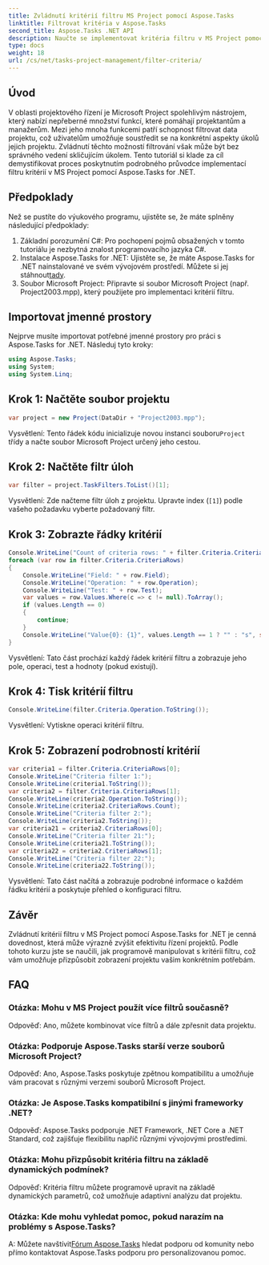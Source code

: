 ```yaml
---
title: Zvládnutí kritérií filtru MS Project pomocí Aspose.Tasks
linktitle: Filtrovat kritéria v Aspose.Tasks
second_title: Aspose.Tasks .NET API
description: Naučte se implementovat kritéria filtru v MS Project pomocí Aspose.Tasks pro .NET. Zvyšte efektivitu projektového řízení pomocí cílené analýzy dat.
type: docs
weight: 18
url: /cs/net/tasks-project-management/filter-criteria/
---
```

## Úvod
V oblasti projektového řízení je Microsoft Project spolehlivým nástrojem, který nabízí nepřeberné množství funkcí, které pomáhají projektantům a manažerům. Mezi jeho mnoha funkcemi patří schopnost filtrovat data projektu, což uživatelům umožňuje soustředit se na konkrétní aspekty úkolů jejich projektu. Zvládnutí těchto možností filtrování však může být bez správného vedení skličujícím úkolem. Tento tutoriál si klade za cíl demystifikovat proces poskytnutím podrobného průvodce implementací filtru kritérií v MS Project pomocí Aspose.Tasks for .NET.
## Předpoklady
Než se pustíte do výukového programu, ujistěte se, že máte splněny následující předpoklady:
1. Základní porozumění C#: Pro pochopení pojmů obsažených v tomto tutoriálu je nezbytná znalost programovacího jazyka C#.
2.  Instalace Aspose.Tasks for .NET: Ujistěte se, že máte Aspose.Tasks for .NET nainstalované ve svém vývojovém prostředí. Můžete si jej stáhnout[tady](https://releases.aspose.com/tasks/net/).
3. Soubor Microsoft Project: Připravte si soubor Microsoft Project (např. Project2003.mpp), který použijete pro implementaci kritérií filtru.

## Importovat jmenné prostory
Nejprve musíte importovat potřebné jmenné prostory pro práci s Aspose.Tasks for .NET. Následuj tyto kroky:

```csharp
using Aspose.Tasks;
using System;
using System.Linq;

```

## Krok 1: Načtěte soubor projektu
```csharp
var project = new Project(DataDir + "Project2003.mpp");
```
 Vysvětlení: Tento řádek kódu inicializuje novou instanci souboru`Project` třídy a načte soubor Microsoft Project určený jeho cestou.
## Krok 2: Načtěte filtr úloh
```csharp
var filter = project.TaskFilters.ToList()[1];
```
Vysvětlení: Zde načteme filtr úloh z projektu. Upravte index (`[1]`) podle vašeho požadavku vyberte požadovaný filtr.
## Krok 3: Zobrazte řádky kritérií
```csharp
Console.WriteLine("Count of criteria rows: " + filter.Criteria.CriteriaRows.Count);
foreach (var row in filter.Criteria.CriteriaRows)
{
    Console.WriteLine("Field: " + row.Field);
    Console.WriteLine("Operation: " + row.Operation);
    Console.WriteLine("Test: " + row.Test);
    var values = row.Values.Where(c => c != null).ToArray();
    if (values.Length == 0)
    {
        continue;
    }
    Console.WriteLine("Value{0}: {1}", values.Length == 1 ? "" : "s", string.Join(", ", values));
}
```
Vysvětlení: Tato část prochází každý řádek kritérií filtru a zobrazuje jeho pole, operaci, test a hodnoty (pokud existují).
## Krok 4: Tisk kritérií filtru
```csharp
Console.WriteLine(filter.Criteria.Operation.ToString());
```
Vysvětlení: Vytiskne operaci kritérií filtru.
## Krok 5: Zobrazení podrobností kritérií
```csharp
var criteria1 = filter.Criteria.CriteriaRows[0];
Console.WriteLine("Criteria filter 1:");
Console.WriteLine(criteria1.ToString());
var criteria2 = filter.Criteria.CriteriaRows[1];
Console.WriteLine(criteria2.Operation.ToString());
Console.WriteLine(criteria2.CriteriaRows.Count);
Console.WriteLine("Criteria filter 2:");
Console.WriteLine(criteria2.ToString());
var criteria21 = criteria2.CriteriaRows[0];
Console.WriteLine("Criteria filter 21:");
Console.WriteLine(criteria21.ToString());
var criteria22 = criteria2.CriteriaRows[1];
Console.WriteLine("Criteria filter 22:");
Console.WriteLine(criteria22.ToString());
```
Vysvětlení: Tato část načítá a zobrazuje podrobné informace o každém řádku kritérií a poskytuje přehled o konfiguraci filtru.

## Závěr
Zvládnutí kritérií filtru v MS Project pomocí Aspose.Tasks for .NET je cenná dovednost, která může výrazně zvýšit efektivitu řízení projektů. Podle tohoto kurzu jste se naučili, jak programově manipulovat s kritérii filtru, což vám umožňuje přizpůsobit zobrazení projektu vašim konkrétním potřebám.
## FAQ
### Otázka: Mohu v MS Project použít více filtrů současně?
Odpověď: Ano, můžete kombinovat více filtrů a dále zpřesnit data projektu.
### Otázka: Podporuje Aspose.Tasks starší verze souborů Microsoft Project?
Odpověď: Ano, Aspose.Tasks poskytuje zpětnou kompatibilitu a umožňuje vám pracovat s různými verzemi souborů Microsoft Project.
### Otázka: Je Aspose.Tasks kompatibilní s jinými frameworky .NET?
Odpověď: Aspose.Tasks podporuje .NET Framework, .NET Core a .NET Standard, což zajišťuje flexibilitu napříč různými vývojovými prostředími.
### Otázka: Mohu přizpůsobit kritéria filtru na základě dynamických podmínek?
Odpověď: Kritéria filtru můžete programově upravit na základě dynamických parametrů, což umožňuje adaptivní analýzu dat projektu.
### Otázka: Kde mohu vyhledat pomoc, pokud narazím na problémy s Aspose.Tasks?
 A: Můžete navštívit[Fórum Aspose.Tasks](https://forum.aspose.com/c/tasks/15) hledat podporu od komunity nebo přímo kontaktovat Aspose.Tasks podporu pro personalizovanou pomoc.